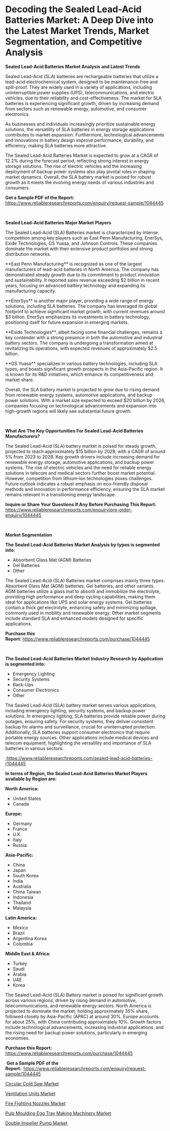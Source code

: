 <p><h1>Decoding the Sealed Lead-Acid Batteries Market: A Deep Dive into the Latest Market Trends, Market Segmentation, and Competitive Analysis</h1></p><p><strong>Sealed Lead-Acid Batteries Market Analysis and Latest Trends</strong></p>
<p><p>Sealed Lead-Acid (SLA) batteries are rechargeable batteries that utilize a lead-acid electrochemical system, designed to be maintenance-free and spill-proof. They are widely used in a variety of applications, including uninterruptible power supplies (UPS), telecommunications, and electric vehicles, due to their reliability and cost-effectiveness. The market for SLA batteries is experiencing significant growth, driven by increasing demand from sectors such as renewable energy, automotive, and consumer electronics. </p><p>As businesses and individuals increasingly prioritize sustainable energy solutions, the versatility of SLA batteries in energy storage applications contributes to market expansion. Furthermore, technological advancements and innovations in battery design improve performance, durability, and efficiency, making SLA batteries more attractive. </p><p>The Sealed Lead-Acid Batteries Market is expected to grow at a CAGR of 12.2% during the forecast period, reflecting strong interest in energy storage solutions. The rise of electric vehicles and the increasing deployment of backup power systems also play pivotal roles in shaping market dynamics. Overall, the SLA battery market is poised for robust growth as it meets the evolving energy needs of various industries and consumers.</p></p>
<p><strong>Get a Sample PDF of the Report:&nbsp;</strong> <a href="https://www.reliableresearchreports.com/enquiry/request-sample/1044445?utm_campaign=123&utm_medium=2&utm_source=Github&utm_content=ia&utm_term=20102024&utm_id=sealed-lead-acid-batteries">https://www.reliableresearchreports.com/enquiry/request-sample/1044445</a></p>
<p>&nbsp;</p>
<p><strong>Sealed Lead-Acid Batteries Major Market Players</strong></p>
<p><p>The Sealed Lead-Acid (SLA) Batteries market is characterized by intense competition among key players such as East Penn Manufacturing, EnerSys, Exide Technologies, GS Yuasa, and Johnson Controls. These companies dominate the market with their extensive product portfolios and strong distribution networks.</p><p>**East Penn Manufacturing** is recognized as one of the largest manufacturers of lead-acid batteries in North America. The company has demonstrated steady growth due to its commitment to product innovation and sustainability. It reported sales revenue exceeding $2 billion in recent years, focusing on advanced battery technology and expanding its manufacturing capacity.</p><p>**EnerSys** is another major player, providing a wide range of energy solutions, including SLA batteries. The company has leveraged its global footprint to achieve significant market growth, with current revenues around $3 billion. EnerSys emphasizes its investments in battery technology, positioning itself for future expansion in emerging markets.</p><p>**Exide Technologies**, albeit facing some financial challenges, remains a key contender with a strong presence in both the automotive and industrial battery sectors. The company is undergoing a transformation aimed at revitalizing its operations, with expected revenues of approximately $2.5 billion.</p><p>**GS Yuasa** specializes in various battery technologies, including SLA types, and boasts significant growth prospects in the Asia-Pacific region. It is known for its R&D initiatives, which enhance its competitiveness and market share.</p><p>Overall, the SLA battery market is projected to grow due to rising demand from renewable energy systems, automotive applications, and backup power solutions. With a market size expected to exceed $20 billion by 2026, companies focusing on technological advancements and expansion into high-growth regions will likely see substantial future growth.</p></p>
<p>&nbsp;</p>
<p><strong>What Are The Key Opportunities For Sealed Lead-Acid Batteries Manufacturers?</strong></p>
<p><p>The Sealed Lead-Acid (SLA) battery market is poised for steady growth, projected to reach approximately $15 billion by 2028, with a CAGR of around 5% from 2023 to 2028. Key growth drivers include increasing demand for renewable energy storage, automotive applications, and backup power systems. The rise of electric vehicles and the need for reliable energy solutions in telecom and medical sectors further boost market potential. However, competition from lithium-ion technologies poses challenges. Future outlook indicates a robust emphasis on eco-friendly disposal methods and innovation in performance efficiency, ensuring the SLA market remains relevant in a transitioning energy landscape.</p></p>
<p><strong>Inquire or Share Your Questions If Any Before Purchasing This Report:</strong> <a href="https://www.reliableresearchreports.com/enquiry/pre-order-enquiry/1044445?utm_campaign=123&utm_medium=2&utm_source=Github&utm_content=ia&utm_term=20102024&utm_id=sealed-lead-acid-batteries">https://www.reliableresearchreports.com/enquiry/pre-order-enquiry/1044445</a></p>
<p>&nbsp;</p>
<p><strong>Market Segmentation</strong></p>
<p><strong>The Sealed Lead-Acid Batteries Market Analysis by types is segmented into:</strong></p>
<p><ul><li>Absorbent Glass Mat (AGM) Batteries</li><li>Gel Batteries</li><li>Other</li></ul></p>
<p><p>The Sealed Lead-Acid (SLA) Batteries market comprises mainly three types: Absorbent Glass Mat (AGM) batteries, Gel batteries, and other variants. AGM batteries utilize a glass mat to absorb and immobilize the electrolyte, providing high performance and deep cycling capabilities, making them ideal for applications like UPS and solar energy systems. Gel batteries contain a thick gel electrolyte, enhancing safety and minimizing spillage, commonly used in mobility and renewable energy. Other market segments include standard SLA and enhanced models designed for specific applications.</p></p>
<p><strong>Purchase this Report:&nbsp;</strong><a href="https://www.reliableresearchreports.com/purchase/1044445?utm_campaign=123&utm_medium=2&utm_source=Github&utm_content=ia&utm_term=20102024&utm_id=sealed-lead-acid-batteries">https://www.reliableresearchreports.com/purchase/1044445</a></p>
<p>&nbsp;</p>
<p><strong>The Sealed Lead-Acid Batteries Market Industry Research by Application is segmented into:</strong></p>
<p><ul><li>Emergency Lighting</li><li>Security Systems</li><li>Back-Ups</li><li>Consumer Electronics</li><li>Other</li></ul></p>
<p><p>The Sealed Lead-Acid (SLA) battery market serves various applications, including emergency lighting, security systems, and backup power solutions. In emergency lighting, SLA batteries provide reliable power during outages, ensuring safety. For security systems, they deliver consistent backup for alarms and surveillance, crucial for uninterrupted protection. Additionally, SLA batteries support consumer electronics that require portable energy sources. Other applications include medical devices and telecom equipment, highlighting the versatility and importance of SLA batteries in various sectors.</p></p>
<p><a href="https://www.reliableresearchreports.com/sealed-lead-acid-batteries-r1044445?utm_campaign=123&utm_medium=2&utm_source=Github&utm_content=ia&utm_term=20102024&utm_id=sealed-lead-acid-batteries">&nbsp;https://www.reliableresearchreports.com/sealed-lead-acid-batteries-r1044445</a></p>
<p><strong>In terms of Region, the Sealed Lead-Acid Batteries Market Players available by Region are:</strong></p>
<p>
    <p> <strong> North America: </strong>
        <ul>
            <li>United States</li>
            <li>Canada</li>
        </ul>
        </p> 
    <p> <strong> Europe: </strong>
        <ul>
            <li>Germany</li>
            <li>France</li>
            <li>U.K.</li>
            <li>Italy</li>
            <li>Russia</li>
        </ul>
        </p> 
    <p> <strong> Asia-Pacific: </strong>
        <ul>
            <li>China</li>
            <li>Japan</li>
            <li>South Korea</li>
            <li>India</li>
            <li>Australia</li>
            <li>China Taiwan</li>
            <li>Indonesia</li>
            <li>Thailand</li>
            <li>Malaysia</li>
        </ul>
        </p> 
    <p> <strong> Latin America: </strong>
        <ul>
            <li>Mexico</li>
            <li>Brazil</li>
            <li>Argentina Korea</li>
            <li>Colombia</li>
        </ul>
        </p> 
    <p> <strong> Middle East & Africa: </strong>
        <ul>
            <li>Turkey</li>
            <li>Saudi</li>
            <li>Arabia</li>
            <li>UAE</li>
            <li>Korea</li>
        </ul>
    </p>
    </p>
<p><p>The Sealed Lead-Acid (SLA) Battery market is poised for significant growth across various regions, driven by rising demand in automotive, telecommunications, and renewable energy sectors. North America is projected to dominate the market, holding approximately 35% share, followed closely by Asia-Pacific (APAC) at around 30%. Europe accounts for about 25%, with China contributing approximately 10%. Growth factors include technological advancements, increasing industrial applications, and the rising need for backup power solutions, particularly in emerging economies.</p></p>
<p><strong>Purchase this Report: </strong><a href="https://www.reliableresearchreports.com/purchase/1044445?utm_campaign=123&utm_medium=2&utm_source=Github&utm_content=ia&utm_term=20102024&utm_id=sealed-lead-acid-batteries">https://www.reliableresearchreports.com/purchase/1044445</a></p>
<p>&nbsp;<strong>Get a Sample PDF of the Report:&nbsp;&nbsp;</strong><a href="https://www.reliableresearchreports.com/enquiry/request-sample/1044445?utm_campaign=123&utm_medium=2&utm_source=Github&utm_content=ia&utm_term=20102024&utm_id=sealed-lead-acid-batteries">https://www.reliableresearchreports.com/enquiry/request-sample/1044445</a></p>
<p><strong></strong></p>
<p><p><a href="https://www.linkedin.com/pulse/competitive-intelligence-circular-cold-saw-market-key-players-ewrtc?utm_campaign=123&utm_medium=2&utm_source=Github&utm_content=ia&utm_term=20102024&utm_id=sealed-lead-acid-batteries">Circular Cold Saw Market</a></p><p><a href="https://issuu.com/reportprime-2/docs/ventilation-units-market-size-2030._bc838c121b061a?utm_campaign=123&utm_medium=2&utm_source=Github&utm_content=ia&utm_term=20102024&utm_id=sealed-lead-acid-batteries">Ventilation Units Market</a></p><p><a href="https://issuu.com/reportprime-2/docs/fire-fighting-nozzles-market-size-2_81313b051d6b83?utm_campaign=123&utm_medium=2&utm_source=Github&utm_content=ia&utm_term=20102024&utm_id=sealed-lead-acid-batteries">Fire Fighting Nozzles Market</a></p><p><a href="https://github.com/tacitam515l/Market-Research-Report-List-1/blob/main/pulp-moulding-egg-tray-making-machinery-market.md?utm_campaign=123&utm_medium=2&utm_source=Github&utm_content=ia&utm_term=20102024&utm_id=sealed-lead-acid-batteries">Pulp Moulding Egg Tray Making Machinery Market</a></p><p><a href="https://www.linkedin.com/pulse/double-impeller-pump-market-shifts-strategic-analysis-2024-2031-yp5tc?utm_campaign=123&utm_medium=2&utm_source=Github&utm_content=ia&utm_term=20102024&utm_id=sealed-lead-acid-batteries">Double Impeller Pump Market</a></p></p>
